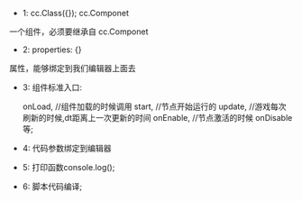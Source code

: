 * 1:  cc.Class({});   cc.Componet

一个组件，必须要继承自 cc.Componet

* 2: properties: {}

属性，能够绑定到我们编辑器上面去

* 3: 组件标准入口:

    onLoad,    //组件加载的时候调用 
    start,     //节点开始运行的
    update,  //游戏每次刷新的时候,dt距离上一次更新的时间
    onEnable,    //节点激活的时候
    onDisable等;   

* 4: 代码参数绑定到编辑器

* 5: 打印函数console.log();

* 6: 脚本代码编译;

